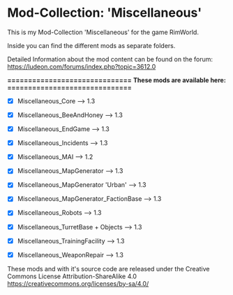 # Mod-Collection: 'Miscellaneous'

This is my Mod-Collection 'Miscellaneous' for the game RimWorld.

Inside you can find the different mods as separate folders.

Detailed Information about the mod content can be found on the forum:
https://ludeon.com/forums/index.php?topic=3612.0


**==============================**
**These mods are available here:**
**==============================**
- [x] Miscellaneous_Core                        -->   1.3
- [x] Miscellaneous_BeeAndHoney                 -->   1.3
- [x] Miscellaneous_EndGame                     -->   1.3
- [x] Miscellaneous_Incidents                   -->   1.3
- [x] Miscellaneous_MAI                         -->   1.2
- [x] Miscellaneous_MapGenerator                -->   1.3
- [x] Miscellaneous_MapGenerator 'Urban'        -->   1.3
- [x] Miscellaneous_MapGenerator_FactionBase    -->   1.3
- [x] Miscellaneous_Robots                      -->   1.3
- [x] Miscellaneous_TurretBase + Objects        -->   1.3
- [x] Miscellaneous_TrainingFacility            -->   1.3
- [x] Miscellaneous_WeaponRepair                -->   1.3



These mods and with it's source code are released under the Creative Commons License Attribution-ShareAlike 4.0
https://creativecommons.org/licenses/by-sa/4.0/
